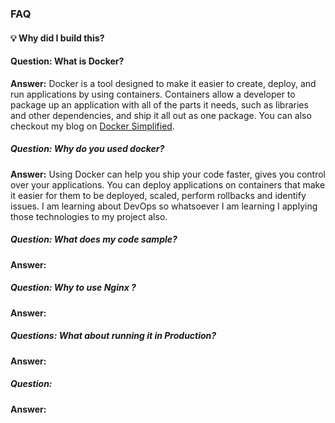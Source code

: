 ### FAQ 
#### 💡 Why did I build this?

#### Question: What is Docker? 
**Answer:** Docker is a tool designed to make it easier to create, deploy, and run applications by using containers. Containers allow a developer to package up an application with all of the parts it needs, such as libraries and other dependencies, and ship it all out as one package.
You can also checkout my blog on [Docker Simplified](https://community.ops.io/harkiratsm/docker-simplified-4bce).

##### Question: Why do you used docker?
**Answer:** Using Docker can help you ship your code faster, gives you control over your applications. You can deploy applications on containers that make it easier for them to be deployed, scaled, perform rollbacks and identify issues. I am learning about DevOps so whatsoever I am learning I applying those technologies to my project also. 

##### Question: What does my code sample?
**Answer:** 

##### Question: Why to use Nginx ?
**Answer:** 

##### Questions: What about running it in Production?
**Answer:** 

##### Question: 
**Answer:** 
